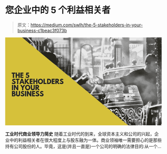 # 您企业中的 5 个利益相关者

> 原文：<https://medium.com/swlh/the-5-stakeholders-in-your-business-c1beac3f073b>

![](img/44073815717f48cae87114f04f391c29.png)

**工业时代商业领导力简史**
随着工业时代的到来，全球资本主义和公司的兴起，企业中的利益相关者在很大程度上与股东融为一体。商业领袖唯一需要担心的是那些持有公司股份的人。毕竟，这是(并且一直是)一个公司的明确的法律目的:从一个…